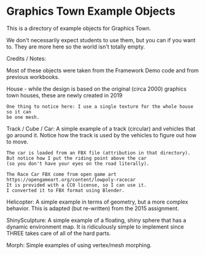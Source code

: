 # Graphics Town Example Objects

This is a directory of example objects for Graphics Town.

We don't necessarily expect students to use them, but you can if you want to.
They are more here so the world isn't totally empty.

Credits / Notes:

Most of these objects were taken from the Framework Demo code and from previous workbooks.

House - while the design is based on the original (circa 2000)
graphics town houses, these are newly created in 2019

    One thing to notice here: I use a single texture for the whole house so it can
    be one mesh.

Track / Cube / Car:
A simple example of a track (circular) and vehicles that go around it.
Notice how the track is used by the vehicles to figure out how to move.

    The car is loaded from an FBX file (attribution in that directory).
    But notice how I put the riding point above the car
    (so you don't have your eyes on the road literally).

    The Race Car FBX come from open game art https://opengameart.org/content/lowpoly-racecar
    It is provided with a CC0 license, so I can use it. 
    I converted it to FBX format using Blender.


Helicopter:
A simple example in terms of geometry, but a more complex behavior.
This is adapted (but re-written) from the 2015 assignment.

ShinySculpture:
A simple example of a floating, shiny sphere that has a dynamic environment
map. It is ridiculously simple to implement since THREE takes care of all
of the hard parts.

Morph:
Simple examples of using vertex/mesh morphing.

